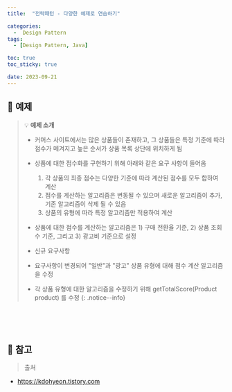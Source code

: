 ```yaml
---
title:  "전략패턴 - 다양한 예제로 연습하기" 

categories:
  -  Design Pattern
tags:
  - [Design Pattern, Java]

toc: true
toc_sticky: true

date: 2023-09-21
---
```



## 📌 예제

> 💡 <b>예제 소개</b>
>
> - 커머스 사이트에서는 많은 상품들이 존재하고, 그 상품들은 특정 기준에 따라 점수가 메겨지고 높은 순서가 상품 목록 상단에 위치하게 됨
> - 상품에 대한 점수화를 구현하기 위해 아래와 같은 요구 사항이 들어옴
>    1. 각 상품의 최종 점수는 다양한 기준에 따라 계산된 점수를 모두 합하여 계산
>    2. 점수를 계산하는 알고리즘은 변동될 수 있으며 새로운 알고리즘이 추가, 기존 알고리즘이 삭제 될 수 있음
>    3. 상품의 유형에 따라 특정 알고리즘만 적용하여 계산
> - 상품에 대한 점수를 계산하는 알고리즘은 1) 구매 전환율 기준, 2) 상품 조회수 기준, 그리고 3) 광고비 기준으로 설정
>
> - 신규 요구사항
> - 요구사항이 변경되어 "일반"과 "광고" 상품 유형에 대해 점수 계산 알고리즘을 수정
> - 각 상품 유형에 대한 알고리즘을 수정하기 위해 getTotalScore(Product product) 를 수정
{: .notice--info}







<br><br><br>

## 📌 참고

>  출처
- https://kdohyeon.tistory.com
